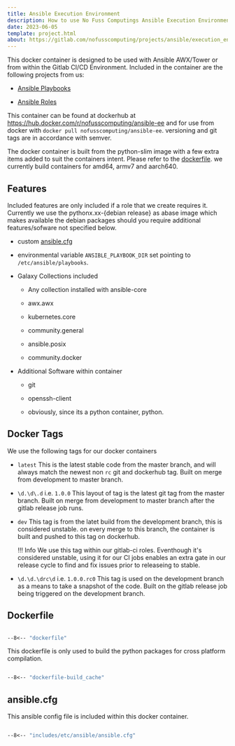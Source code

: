 ```yaml
---
title: Ansible Execution Environment
description: How to use No Fuss Computings Ansible Execution Environment Docker Container.
date: 2023-06-05
template: project.html
about: https://gitlab.com/nofusscomputing/projects/ansible/execution_environment
---
```


This docker container is designed to be used with Ansible AWX/Tower or from within the Gitlab CI/CD Environment. Included in the container are the following projects from us:

- [Ansible Playbooks](../ansible_playbooks/index.md)

- [Ansible Roles](../ansible-roles/index.md)

This container can be found at dockerhub at <https://hub.docker.com/r/nofusscomputing/ansible-ee> and for use from docker with `docker pull nofusscomputing/ansible-ee`. versioning and git tags are in accordance with semver.

The docker container is built from the python-slim image with a few extra items added to suit the containers intent. Please refer to the [dockerfile](#Dockerfile). we currently build containers for amd64, armv7 and aarch640.


## Features

Included features are only included if a role that we create requires it. Currently we use the pythonx.xx-{debian release} as abase image which makes available the debian packages should you require additional features/sofware not specified below.

- custom [ansible.cfg](#ansible.cfg)

- environmental variable `ANSIBLE_PLAYBOOK_DIR` set pointing to `/etc/ansible/playbooks`.

- Galaxy Collections included

    - Any collection installed with ansible-core

    - awx.awx

    - kubernetes.core

    - community.general

    - ansible.posix

    - community.docker

- Additional Software within container

    - git

    - openssh-client

    - obviously, since its a python container, python.


## Docker Tags

We use the following tags for our docker containers

- `latest` This is the latest stable code from the master branch, and will always match the newest non `rc` git and dockerhub tag. Built on merge from development to master branch.

- `\d.\d\.d` i.e. `1.0.0` This layout of tag is the latest git tag from the master branch. Built on merge from development to master branch after the gitlab release job runs.

- `dev` This tag is from the latet build from the development branch, this is considered unstable. on every merge to this branch, the container is built and pushed to this tag on dockerhub.

    !!! Info
        We use this tag within our gitlab-ci roles. Eventhough it's considered unstable, using it for our CI jobs enables an extra gate in our release cycle to find and fix issues prior to releaseing to stable.

- `\d.\d.\drc\d` i.e. `1.0.0.rc0` This tag is used on the development branch as a means to take a snapshot of the code. Built on the gitlab release job being triggered on the development branch.


## Dockerfile

``` dockerfile title="dockerfile" linnums="1"

--8<-- "dockerfile"

```

This dockerfile is only used to build the python packages for cross platform compilation.

``` dockerfile title="dockerfile-build_cache" linnums="1"

--8<-- "dockerfile-build_cache"

```


## ansible.cfg

This ansible config file is included within this docker container.

``` dockerfile title="/etc/ansible/ansible.cfg" linnums="1"

--8<-- "includes/etc/ansible/ansible.cfg"

```
